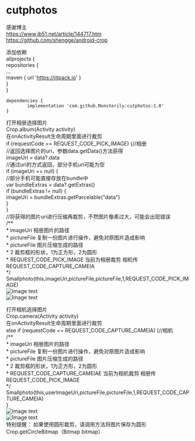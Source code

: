 # cutphotos
感谢博主  
https://www.jb51.net/article/144717.htm  
https://github.com/shengge/android-crop 

添加依赖  
	allprojects {  
		repositories {  
			...  
			maven { url 'https://jitpack.io' }  
		}  
	}  
  
	dependencies {
	        implementation 'com.github.Monsterily:cutphotos:1.0'
	}

打开相册选择图片  
Crop.album(Activity activity)  
在onActivityResult生命周期里面进行裁剪  
  if (requestCode == REQUEST_CODE_PICK_IMAGE) {//相册  
                //返回选择图片的uri，参数data.getData()方法获得  
                imageUri = data?.data  
                //通过uri的方式返回，部分手机uri可能为空  
                if (imageUri == null) {  
                    //部分手机可能直接存放在bundle中  
                    var bundleExtras = data?.getExtras()  
                    if (bundleExtras != null) {  
                        imageUri = bundleExtras.getParcelable("data")  
                    }  
                }  
                //将获得的图片uri进行压缩再裁剪，不然图片像素过大，可能会出现错误  
                /**  
                 * imageUri 相册图片的路径  
                 * pictureFile 复制一份图片进行操作，避免对原图片造成影响  
                 * pictureFile 图片压缩生成的路径  
                 * 2           裁剪框的形状，1为正方形，2为圆形  
                 * REQUEST_CODE_PICK_IMAGE 当前为相册裁剪    相机传REQUEST_CODE_CAPTURE_CAMEIA  
                 */  
                Smallphoto(this,imageUri,pictureFile,pictureFile,1,REQUEST_CODE_PICK_IMAGE)  
![Image text](https://github.com/Monsterily/cutphotos/blob/master/image/ab.jpg)  
![Image text](https://github.com/Monsterily/cutphotos/blob/master/image/ab2.jpg) 


打开相机选择图片  
Crop.camera(Activity activity)  
在onActivityResult生命周期里面进行裁剪  
 else if (requestCode == REQUEST_CODE_CAPTURE_CAMEIA) {//相机  
       /**  
                 * imageUri 相册图片的路径  
                 * pictureFile 复制一份图片进行操作，避免对原图片造成影响  
                 * pictureFile 图片压缩生成的路径  
                 * 2           裁剪框的形状，1为正方形，2为圆形  
                 * REQUEST_CODE_CAPTURE_CAMEIAE 当前为相机裁剪    相册传REQUEST_CODE_PICK_IMAGE  
                 */  
                Smallphoto(this,userImageUri,pictureFile,pictureFile,1,REQUEST_CODE_CAPTURE_CAMEIA)  
                }  
![Image text](https://github.com/Monsterily/cutphotos/blob/master/image/ca.jpg)  
![Image text](https://github.com/Monsterily/cutphotos/blob/master/image/ca2.jpg)  
特别提醒： 
如果使用圆形裁剪，请调用方法将图片保存为圆形  
Crop.getCircleBitmap（Bitmap bitmap）  
